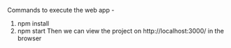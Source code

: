 Commands to execute the web app -
1. npm install
2. npm start
Then we can view the project on http://localhost:3000/ in the browser
